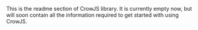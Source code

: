 This is the readme section of CrowJS library.
It is currently empty now, but will soon contain all the information required to get started with using CrowJS.
